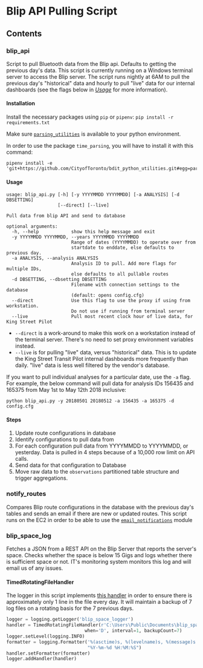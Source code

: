 # Blip API Pulling Script

## Contents

### blip_api

Script to pull Bluetooth data from the Blip api. Defaults to getting the previous day's data. This script is currently running on a Windows terminal server to access the Blip server. The script runs nightly at 6AM to pull the previous day's "historical" data and hourly to pull "live" data for our internal dashboards (see the flags below in [*Usage*](#usage) for more information).

#### Installation

Install the necessary packages using `pip` or `pipenv`: `pip install -r requirements.txt`

Make sure [`parsing_utilities`](https://github.com/CityofToronto/bdit_python_utilities) is available to your python environment.

In order to use the package `time_parsing`, you will have to install it with this command:
```shell
pipenv install -e 'git+https://github.com/CityofToronto/bdit_python_utilities.git#egg=parsing_utilities&subdirectory=parsing_utilities'
```


#### Usage

```shell
usage: blip_api.py [-h] [-y YYYYMMDD YYYYMMDD] [-a ANALYSIS] [-d DBSETTING]
                   [--direct] [--live]

Pull data from blip API and send to database

optional arguments:
  -h, --help            show this help message and exit
  -y YYYYMMDD YYYYMMDD, --years YYYYMMDD YYYYMMDD
                        Range of dates (YYYYMMDD) to operate over from
                        startdate to enddate, else defaults to previous day.
  -a ANALYSIS, --analysis ANALYSIS
                        Analysis ID to pull. Add more flags for multiple IDs, 
                        else defaults to all pullable routes
  -d DBSETTING, --dbsetting DBSETTING
                        Filename with connection settings to the database
                        (default: opens config.cfg)
  --direct              Use this flag to use the proxy if using from workstation. 
                        Do not use if running from terminal server
  --live                Pull most recent clock hour of live data, for King Street Pilot
```

- `--direct` is a work-around to make this work on a workstation instead of the terminal server. There's no need to set proxy environment variables instead.
- `--live` is for pulling "live" data, versus "historical" data. This is to update the King Street Transit Pilot internal dashboards more frequently than daily. "live" data is less well filtered by the vendor's database.

If you want to pull individual analyses for a particular date, use the `-a` flag. For example, the below command will pull data for analysis IDs 156435 and  165375 from May 1st to May 12th 2018 inclusive:

```shell
python blip_api.py -y 20180501 20180512 -a 156435 -a 165375 -d config.cfg
```

#### Steps

1. Update route configurations in database
2. Identify configurations to pull data from
3. For each configuration pull data from YYYYMMDD to YYYYMMDD, or yesterday. Data is pulled in 4 steps because of a 10,000 row limit on API calls.
4. Send data for that configuration to Database
5. Move raw data to the `observations` partitioned table structure and trigger aggregations.

### notify_routes

Compares Blip route configurations in the database with the previous day's tables and sends an email if there are new or updated routes.
This script runs on the EC2 in order to be able to use the [`email_notifications`](https://github.com/CityofToronto/bdit_python_utilities/tree/master/email_notifications) module

### blip_space_log

Fetches a JSON from a REST API on the Blip Server that reports the server's space. Checks whether the space is below 15 Gigs and logs whether there is sufficient space or not. IT's monitoring system monitors this log and will email us of any issues.

#### TimedRotatingFileHandler

The logger in this script implements [this handler](https://docs.python.org/3/library/logging.handlers.html#timedrotatingfilehandler) in order to ensure there is approximately only 1 line in the file every day. It will maintain a backup of 7 log files on a rotating basis for the 7 previous days. 

```python
logger = logging.getLogger('blip_space_logger')
handler = TimedRotatingFileHandler(r'C:\Users\Public\Documents\blip_space\blip_space_log.log',
                             when='D', interval=1, backupCount=7)
logger.setLevel(logging.INFO)
formatter = logging.Formatter('%(asctime)s, %(levelname)s, %(message)s',
                              "%Y-%m-%d %H:%M:%S")
handler.setFormatter(formatter)
logger.addHandler(handler)
```
